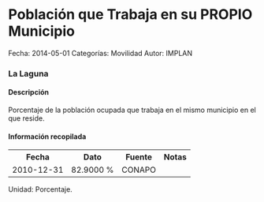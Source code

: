 Población que Trabaja en su PROPIO Municipio
=====

Fecha: 2014-05-01
Categorías: Movilidad
Autor: IMPLAN

### La Laguna

#### Descripción

Porcentaje de la población ocupada que trabaja en el mismo municipio en el que reside.

#### Información recopilada

<table class="table table-hover table-bordered">
  <tr><th>Fecha</th><th>Dato</th><th>Fuente</th><th>Notas</th></tr>
  <tr><td>2010-12-31</td><td>82.9000 %</td><td>CONAPO</td><td></td></tr>
</table>

Unidad: Porcentaje.
